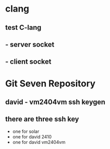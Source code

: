 # clang
## test C-lang 
## - server socket
## - client socket
# Git Seven Repository
## david - vm2404vm  ssh keygen
## there are three ssh key
- one for solar
- one for david 2410
- one for david vm2404vm
